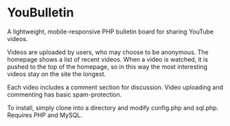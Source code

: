 # YouBulletin
A lightweight, mobile-responsive PHP bulletin board for sharing YouTube videos.

Videos are uploaded by users, who may choose to be anonymous. The homepage shows a list of recent videos. When a video is watched, it is pushed to the top of the homepage, so in this way the most interesting videos stay on the site the longest.

Each video includes a comment section for discussion. Video uploading and commenting has basic spam-protection.

To install, simply clone into a directory and modify config.php and sql.php. Requires PHP and MySQL.
